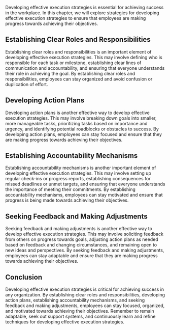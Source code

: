 
Developing effective execution strategies is essential for achieving success in the workplace. In this chapter, we will explore strategies for developing effective execution strategies to ensure that employees are making progress towards achieving their objectives.

Establishing Clear Roles and Responsibilities
---------------------------------------------

Establishing clear roles and responsibilities is an important element of developing effective execution strategies. This may involve defining who is responsible for each task or milestone, establishing clear lines of communication and accountability, and ensuring that everyone understands their role in achieving the goal. By establishing clear roles and responsibilities, employees can stay organized and avoid confusion or duplication of effort.

Developing Action Plans
-----------------------

Developing action plans is another effective way to develop effective execution strategies. This may involve breaking down goals into smaller, more manageable tasks, prioritizing tasks based on importance and urgency, and identifying potential roadblocks or obstacles to success. By developing action plans, employees can stay focused and ensure that they are making progress towards achieving their objectives.

Establishing Accountability Mechanisms
--------------------------------------

Establishing accountability mechanisms is another important element of developing effective execution strategies. This may involve setting up regular check-ins or progress reports, establishing consequences for missed deadlines or unmet targets, and ensuring that everyone understands the importance of meeting their commitments. By establishing accountability mechanisms, employees can stay motivated and ensure that progress is being made towards achieving their objectives.

Seeking Feedback and Making Adjustments
---------------------------------------

Seeking feedback and making adjustments is another effective way to develop effective execution strategies. This may involve soliciting feedback from others on progress towards goals, adjusting action plans as needed based on feedback and changing circumstances, and remaining open to new ideas and perspectives. By seeking feedback and making adjustments, employees can stay adaptable and ensure that they are making progress towards achieving their objectives.

Conclusion
----------

Developing effective execution strategies is critical for achieving success in any organization. By establishing clear roles and responsibilities, developing action plans, establishing accountability mechanisms, and seeking feedback and making adjustments, employees can stay focused, organized, and motivated towards achieving their objectives. Remember to remain adaptable, seek out support systems, and continuously learn and refine techniques for developing effective execution strategies.

